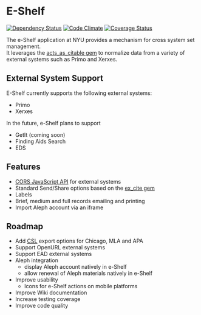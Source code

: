 # E-Shelf

[![Dependency Status](https://gemnasium.com/NYULibraries/eshelf.png)](https://gemnasium.com/NYULibraries/eshelf)
[![Code Climate](https://codeclimate.com/github/NYULibraries/eshelf.png)](https://codeclimate.com/github/NYULibraries/eshelf)
[![Coverage Status](https://coveralls.io/repos/github/NYULibraries/eshelf/badge.svg)](https://coveralls.io/github/NYULibraries/eshelf)


The e-Shelf application at NYU provides a mechanism for cross system set management.  
It leverages the [acts_as_citable gem](/NYULibraries/acts_as_citable) to normalize data from
a variety of external systems such as Primo and Xerxes.

## External System Support
E-Shelf currently supports the following external systems:

- Primo
- Xerxes

In the future, e-Shelf plans to support

- GetIt (coming soon)
- Finding Aids Search
- EDS

## Features
- [CORS JavaScript API](../../wiki/CORS-JavaScript-API) for external systems
- Standard Send/Share options based on the [ex_cite gem](/NYULibraries/ex_cite)
- Labels
- Brief, medium and full records emailing and printing
- Import Aleph account via an iframe

## Roadmap
- Add [CSL](http://citationstyles.org/) export options for Chicago, MLA and APA
- Support OpenURL external systems
- Support EAD external systems
- Aleph integration
  - display Aleph account natively in e-Shelf
  - allow renewal of Aleph materials natively in e-Shelf
- Improve usability
  - Icons for e-Shelf actions on mobile platforms
- Improve Wiki documentation
- Increase testing coverage
- Improve code quality
